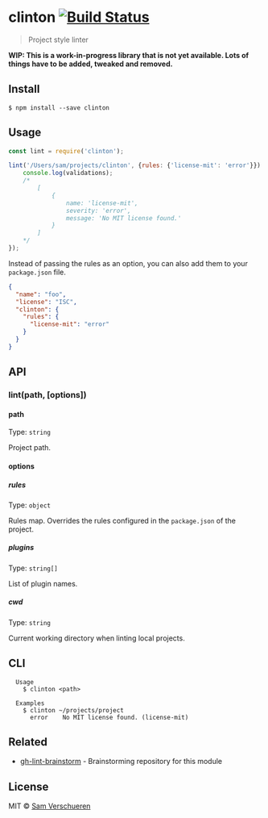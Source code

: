 # clinton [![Build Status](https://travis-ci.org/SamVerschueren/clinton.svg?branch=master)](https://travis-ci.org/SamVerschueren/clinton)

> Project style linter

**WIP: This is a work-in-progress library that is not yet available. Lots of things have to be added, tweaked and removed.**

## Install

```
$ npm install --save clinton
```


## Usage

```js
const lint = require('clinton');

lint('/Users/sam/projects/clinton', {rules: {'license-mit': 'error'}}).then(validations => {
	console.log(validations);
	/*
		[
			{
				name: 'license-mit',
				severity: 'error',
				message: 'No MIT license found.'
			}
		]
	*/
});
```

Instead of passing the rules as an option, you can also add them to your `package.json` file.

```json
{
  "name": "foo",
  "license": "ISC",
  "clinton": {
    "rules": {
      "license-mit": "error"
    }
  }
}
```


## API

### lint(path, [options])

#### path

Type: `string`

Project path.

#### options

##### rules

Type: `object`

Rules map. Overrides the rules configured in the `package.json` of the project.

##### plugins

Type: `string[]`

List of plugin names.

##### cwd

Type: `string`

Current working directory when linting local projects.


## CLI

```
  Usage
    $ clinton <path>

  Examples
    $ clinton ~/projects/project
	  error    No MIT license found. (license-mit)
```


## Related

- [gh-lint-brainstorm](https://github.com/SamVerschueren/gh-lint-brainstorm) - Brainstorming repository for this module


## License

MIT © [Sam Verschueren](http://github.com/SamVerschueren)
